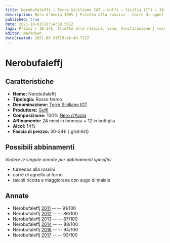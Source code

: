 ```yaml
---
title: Nerobufaleffj – Terre Siciliane IGT – Gulfi – Sicilia (IT) – 30-34€ – 3★-5★
description: Nero d'Avola 100% | Filetto alla rossini – Carrè di agnello al forno – Ravioli ricotta e maggiorana con sugo di maiale
published: true
date: 2021-10-01T20:14:38.561Z
tags: Prezzi | 30-34€, filetto alla rossini, vino, Vinificazione | rosso, sicilia, Vinificazione | varietale, Alimento | agnello, Alimento-dettagli | carrè, Cottura | al forno, Vinificazione | fermo, Valutazioni | 5 stelle, nero d'avola, ravioli ricotta e maggiorana con sugo di maiale
editor: markdown
dateCreated: 2021-08-31T15:46:49.712Z
---
```


# Nerobufaleffj

## Caratteristiche
- **Nome:** Nerobufaleffj
- **Tipologia:** Rosso fermo
- **Denominazione:** [Terre Siciliane IGT](/denominazioni/Italia/Sicilia/IGT/Terre-Siciliane)
- **Produttore:** [Gulfi](/produttori/Italia/Sicilia/Gulfi) 
- **Composizione:** 100% [Nero d'Avola](/vitigni/Italia/bacca-nera/nero-d-avola)
- **Affinamento:** 24 mesi in tonneau + 12 in bottiglia
- **Alcol:** 14%
- **Fascia di prezzo:** 30-34€
{.grid-list}



## Possibili abbinamenti
*Vedere le singole annate per abbinamenti specifici*

- turnedos alla rossini
- carrè di agnello al forno
- ravioli ricotta e maggiorana con sugo di maiale

## Annate
- Nerobufaleffj [2011](vini/Italia/Sicilia/Gulfi/Nerobufaleffj/2011) -- <span class="star-5"></span> -- 91/100
- Nerobufaleffj [2012](vini/Italia/Sicilia/Gulfi/Nerobufaleffj/2012) -- <span class="star-3"></span> -- 86/100
- Nerobufaleffj [2013](vini/Italia/Sicilia/Gulfi/Nerobufaleffj/2013) -- <span class="star-3"></span> -- 87/100
- Nerobufaleffj [2014](vini/Italia/Sicilia/Gulfi/Nerobufaleffj/2014) -- <span class="star-3"></span> -- 88/100
- Nerobufaleffj [2016](vini/Italia/Sicilia/Gulfi/Nerobufaleffj/2016) -- <span class="star-5"></span> -- 94/100
- Nerobufaleffj [2017](vini/Italia/Sicilia/Gulfi/Nerobufaleffj/2017) -- <span class="star-5"></span> -- 93/100

